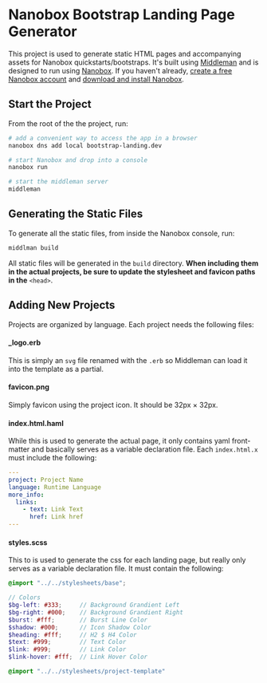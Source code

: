 # Nanobox Bootstrap Landing Page Generator

This project is used to generate static HTML pages and accompanying assets for Nanobox quickstarts/bootstraps. It's built using [Middleman](https://middlemanapp.com/) and is designed to run using [Nanobox](https://nanobox.io). If you haven't already, [create a free Nanobox account](https://dashboard.nanobox.io/users/register) and [download and install Nanobox](https://dashboard.nanobox.io/download).

## Start the Project
From the root of the the project, run:

```bash
# add a convenient way to access the app in a browser
nanobox dns add local bootstrap-landing.dev

# start Nanobox and drop into a console
nanobox run

# start the middleman server
middleman
```

## Generating the Static Files
To generate all the static files, from inside the Nanobox console, run:

```bash
middlman build
```

All static files will be generated in the `build` directory. **When including them in the actual projects, be sure to update the stylesheet and favicon paths in the** `<head>`.

## Adding New Projects
Projects are organized by language. Each project needs the following files:

#### \_logo.erb
This is simply an `svg` file renamed with the `.erb` so Middleman can load it into the template as a partial.

#### favicon.png
Simply favicon using the project icon. It should be 32px × 32px.

#### index.html.haml
While this is used to generate the actual page, it only contains yaml front-matter and basically serves as a variable declaration file. Each `index.html.x` must include the following:

```yaml
---
project: Project Name
language: Runtime Language
more_info:
  links:
    - text: Link Text
      href: Link href
---
```

#### styles.scss
This to is used to generate the css for each landing page, but really only serves as a variable declaration file. It must contain the following:

```scss
@import "../../stylesheets/base";

// Colors
$bg-left: #333;     // Background Grandient Left
$bg-right: #000;    // Background Grandient Right
$burst: #fff;       // Burst Line Color
$shadow: #000;      // Icon Shadow Color
$heading: #fff;     // H2 $ H4 Color
$text: #999;        // Text Color
$link: #999;        // Link Color
$link-hover: #fff;  // Link Hover Color

@import "../../stylesheets/project-template"
```
